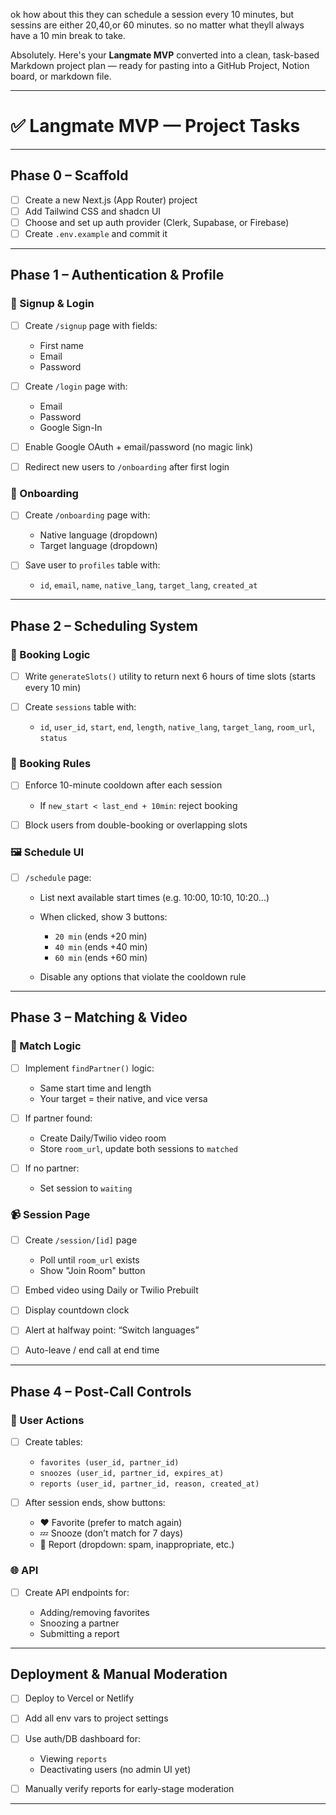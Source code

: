 ok how about this they can schedule a session every 10 minutes, but sessins are either 20,40,or 60 minutes. so no matter what theyll always have a 10 min break to take.

Absolutely. Here's your **Langmate MVP** converted into a clean, task-based Markdown project plan — ready for pasting into a GitHub Project, Notion board, or markdown file.

---

# ✅ Langmate MVP — Project Tasks

---

## Phase 0 – Scaffold

* [ ] Create a new Next.js (App Router) project
* [ ] Add Tailwind CSS and shadcn UI
* [ ] Choose and set up auth provider (Clerk, Supabase, or Firebase)
* [ ] Create `.env.example` and commit it

---

## Phase 1 – Authentication & Profile

### 🔐 Signup & Login

* [ ] Create `/signup` page with fields:

  * First name
  * Email
  * Password
* [ ] Create `/login` page with:

  * Email
  * Password
  * Google Sign-In
* [ ] Enable Google OAuth + email/password (no magic link)
* [ ] Redirect new users to `/onboarding` after first login

### 🧭 Onboarding

* [ ] Create `/onboarding` page with:

  * Native language (dropdown)
  * Target language (dropdown)
* [ ] Save user to `profiles` table with:

  * `id`, `email`, `name`, `native_lang`, `target_lang`, `created_at`

---

## Phase 2 – Scheduling System

### 📆 Booking Logic

* [ ] Write `generateSlots()` utility to return next 6 hours of time slots (starts every 10 min)
* [ ] Create `sessions` table with:

  * `id`, `user_id`, `start`, `end`, `length`, `native_lang`, `target_lang`, `room_url`, `status`

### 🧠 Booking Rules

* [ ] Enforce 10-minute cooldown after each session

  * If `new_start < last_end + 10min`: reject booking
* [ ] Block users from double-booking or overlapping slots

### 🖼️ Schedule UI

* [ ] `/schedule` page:

  * List next available start times (e.g. 10:00, 10:10, 10:20...)
  * When clicked, show 3 buttons:

    * `20 min` (ends +20 min)
    * `40 min` (ends +40 min)
    * `60 min` (ends +60 min)
  * Disable any options that violate the cooldown rule

---

## Phase 3 – Matching & Video

### 🤝 Match Logic

* [ ] Implement `findPartner()` logic:

  * Same start time and length
  * Your target = their native, and vice versa
* [ ] If partner found:

  * Create Daily/Twilio video room
  * Store `room_url`, update both sessions to `matched`
* [ ] If no partner:

  * Set session to `waiting`

### 📹 Session Page

* [ ] Create `/session/[id]` page

  * Poll until `room_url` exists
  * Show "Join Room" button
* [ ] Embed video using Daily or Twilio Prebuilt
* [ ] Display countdown clock
* [ ] Alert at halfway point: “Switch languages”
* [ ] Auto-leave / end call at end time

---

## Phase 4 – Post-Call Controls

### 🔧 User Actions

* [ ] Create tables:

  * `favorites (user_id, partner_id)`
  * `snoozes (user_id, partner_id, expires_at)`
  * `reports (user_id, partner_id, reason, created_at)`
* [ ] After session ends, show buttons:

  * ❤️ Favorite (prefer to match again)
  * 💤 Snooze (don’t match for 7 days)
  * 🚩 Report (dropdown: spam, inappropriate, etc.)

### 🌐 API

* [ ] Create API endpoints for:

  * Adding/removing favorites
  * Snoozing a partner
  * Submitting a report

---

## Deployment & Manual Moderation

* [ ] Deploy to Vercel or Netlify
* [ ] Add all env vars to project settings
* [ ] Use auth/DB dashboard for:

  * Viewing `reports`
  * Deactivating users (no admin UI yet)
* [ ] Manually verify reports for early-stage moderation

---